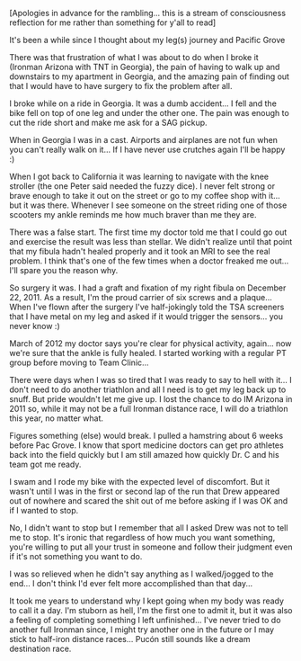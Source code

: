 [Apologies in advance for the rambling... this is a stream of consciousness reflection for me rather than something for y'all to read]

It's been a while since I thought about my leg(s) journey and Pacific Grove

There was that frustration of what I was about to do when I broke it (Ironman Arizona with TNT in Georgia), the pain of having to walk up and downstairs to my apartment in Georgia, and the amazing pain of finding out that I would have to have surgery to fix the problem after all.

I broke while on a ride in Georgia. It was a dumb accident... I fell and the bike fell on top of one leg and under the other one. The pain was enough to cut the ride short and make me ask for a SAG pickup.

When in Georgia I was in a cast. Airports and airplanes are not fun when you can't really walk on it... If I have never use crutches again I'll be happy :)

When I got back to California it was learning to navigate with the knee stroller (the one Peter said needed the fuzzy dice). I never felt strong or brave enough to take it out on the street or go to my coffee shop with it... but it was there. Whenever I see someone on the street riding one of those scooters my ankle reminds me how much braver than me they are.

There was a false start. The first time my doctor told me that I could go out and exercise the result was less than stellar. We didn't realize until that point that my fibula hadn't healed properly and it took an MRI to see the real problem. I think that's one of the few times when a doctor freaked me out... I'll spare you the reason why.

So surgery it was. I had a graft and fixation of my right fibula on December 22, 2011. As a result, I'm the proud carrier of six screws and a plaque... When I've flown after the surgery I've half-jokingly told the TSA screeners that I have metal on my leg and asked if it would trigger the sensors... you never know :)

March of 2012 my doctor says you're clear for physical activity, again... now we're sure that the ankle is fully healed. I started working with a regular PT group before moving to Team Clinic...

There were days when I was so tired that I was ready to say to hell with it... I don't need to do another triathlon and all I need is to get my leg back up to snuff. But pride wouldn't let me give up. I lost the chance to do IM Arizona in 2011 so, while it may not be a full Ironman distance race, I will do a triathlon this year, no matter what.

Figures something (else) would break. I pulled a hamstring about 6 weeks before Pac Grove. I know that sport medicine doctors can get pro athletes back into the field quickly but I am still amazed how quickly Dr. C and his team got me ready.

I swam and I rode my bike with the expected level of discomfort. But it wasn't until I was in the first or second lap of the run that Drew appeared out of nowhere and scared the shit out of me before asking if I was OK and if I wanted to stop.

No, I didn't want to stop but I remember that all I asked Drew was not to tell me to stop. It's ironic that regardless of how much you want something, you're willing to put all your trust in someone and follow their judgment even if it's not something you want to do.

I was so relieved when he didn't say anything as I walked/jogged to the end... I don't think I'd ever felt more accomplished than that day...

It took me years to understand why I kept going when my body was ready to call it a day. I'm stuborn as hell, I'm the first one to admit it, but it was also a feeling of completing something I left unfinished... I've never tried to do another full Ironman since, I might try another one in the future or I may stick to half-iron distance races... Pucón still sounds like a dream destination race.

